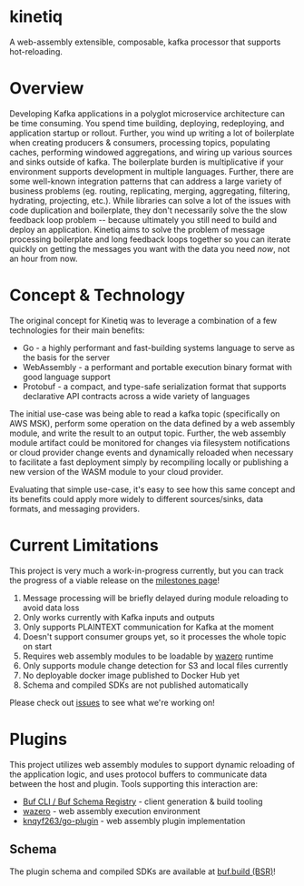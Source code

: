# kinetiq

A web-assembly extensible, composable, kafka processor that supports hot-reloading.

# Overview

Developing Kafka applications in a polyglot microservice architecture can be time consuming.  You spend time building,
deploying, redeploying, and application startup or rollout.  Further, you wind up writing a lot of boilerplate when creating
producers & consumers, processing topics, populating caches, performing windowed aggregations, and wiring up various
sources and sinks outside of kafka.  The boilerplate burden is multiplicative if your environment supports development in
multiple languages.  Further, there are some well-known integration patterns that can address a large
variety of business problems (eg. routing, replicating, merging, aggregating, filtering, hydrating, projecting, etc.).
While libraries can solve a lot of the issues with code duplication and boilerplate, they don't necessarily solve the
the slow feedback loop problem -- because ultimately you still need to build and deploy an application.  Kinetiq aims to
solve the problem of message processing boilerplate and long feedback loops together so you can iterate quickly on getting the
messages you want with the data you need *now*, not an hour from now.

# Concept & Technology

The original concept for Kinetiq was to leverage a combination of a few technologies for their main benefits:
* Go - a highly performant and fast-building systems language to serve as the basis for the server
* WebAssembly - a performant and portable execution binary format with good language support
* Protobuf - a compact, and type-safe serialization format that supports declarative API contracts across a wide variety of languages

The initial use-case was being able to read a kafka topic (specifically on AWS MSK), perform some operation on
the data defined by a web assembly module, and write the result to an output topic.  Further, the web assembly module
artifact could be monitored for changes via filesystem notifications or cloud provider change events and dynamically
reloaded when necessary to facilitate a fast deployment simply by recompiling locally or publishing a new version of the WASM
module to your cloud provider.

Evaluating that simple use-case, it's easy to see how this same concept and its benefits could apply more widely to
different sources/sinks, data formats, and messaging providers.


# Current Limitations

This project is very much a work-in-progress currently, but you can track the progress of a viable release on the
[milestones page](https://github.com/kjkondratuk/kinetiq/milestones)!

1. Message processing will be briefly delayed during module reloading to avoid data loss
2. Only works currently with Kafka inputs and outputs
3. Only supports PLAINTEXT communication for Kafka at the moment
4. Doesn't support consumer groups yet, so it processes the whole topic on start
5. Requires web assembly modules to be loadable by [wazero](https://wazero.io/) runtime
6. Only supports module change detection for S3 and local files currently
7. No deployable docker image published to Docker Hub yet
8. Schema and compiled SDKs are not published automatically

Please check out [issues](https://github.com/kjkondratuk/kinetiq/issues) to see what we're working on!


# Plugins

This project utilizes web assembly modules to support dynamic reloading of the application logic, and uses protocol buffers
to communicate data between the host and plugin.  Tools supporting this interaction are:
* [Buf CLI / Buf Schema Registry](https://buf.build/) - client generation & build tooling
* [wazero](https://wazero.io/) - web assembly execution environment
* [knqyf263/go-plugin](https://github.com/knqyf263/go-plugin) - web assembly plugin implementation

## Schema

The plugin schema and compiled SDKs are available at [buf.build (BSR)](https://buf.build/kjkondratuk/kinetiq)!
